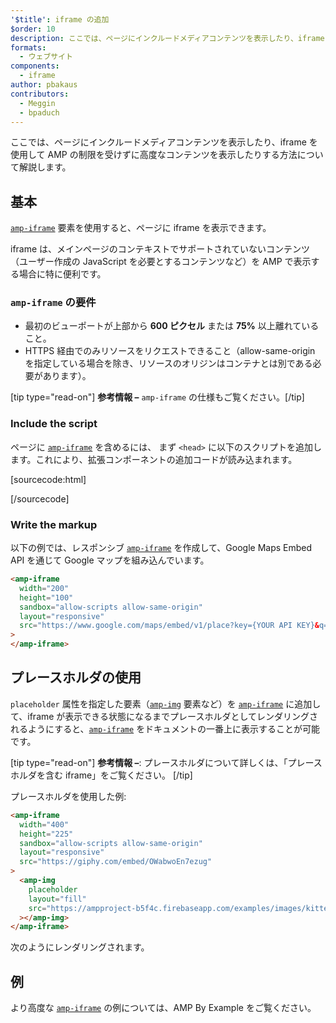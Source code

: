 ```yaml
---
'$title': iframe の追加
$order: 10
description: ここでは、ページにインクルードメディアコンテンツを表示したり、iframe を使用して AMP の制限を受けずに高度なコンテンツを表示したりする方法について解説します。
formats:
  - ウェブサイト
components:
  - iframe
author: pbakaus
contributors:
  - Meggin
  - bpaduch
---
```


ここでは、ページにインクルードメディアコンテンツを表示したり、iframe を使用して AMP の制限を受けずに高度なコンテンツを表示したりする方法について解説します。

## 基本

[`amp-iframe`](../../../../documentation/components/reference/amp-iframe.md) 要素を使用すると、ページに iframe を表示できます。

iframe は、メインページのコンテキストでサポートされていないコンテンツ（ユーザー作成の JavaScript を必要とするコンテンツなど）を AMP で表示する場合に特に便利です。

### `amp-iframe` の要件

- 最初のビューポートが上部から **600 ピクセル** または **75%** 以上離れていること。
- HTTPS 経由でのみリソースをリクエストできること（allow-same-origin を指定している場合を除き、リソースのオリジンはコンテナとは別である必要があります）。

[tip type="read-on"] <strong>参考情報 –</strong> <a><code>amp-iframe</code> の仕様</a>もご覧ください。[/tip]

### Include the script

ページに [`amp-iframe`](../../../../documentation/components/reference/amp-iframe.md) を含めるには、 まず `<head>` に以下のスクリプトを追加します。これにより、拡張コンポーネントの追加コードが読み込まれます。

[sourcecode:html]

<script async custom-element="amp-iframe"
  src="https://cdn.ampproject.org/v0/amp-iframe-0.1.js"></script>

[/sourcecode]

### Write the markup

以下の例では、レスポンシブ [`amp-iframe`](../../../../documentation/components/reference/amp-iframe.md) を作成して、<a>Google Maps Embed API</a> を通じて Google マップを組み込んでいます。

```html
<amp-iframe
  width="200"
  height="100"
  sandbox="allow-scripts allow-same-origin"
  layout="responsive"
  src="https://www.google.com/maps/embed/v1/place?key={YOUR API KEY}&q=europe"
>
</amp-iframe>
```

## プレースホルダの使用

`placeholder` 属性を指定した要素（[`amp-img`](../../../../documentation/components/reference/amp-img.md) 要素など）を [`amp-iframe`](../../../../documentation/components/reference/amp-iframe.md) に追加して、iframe が表示できる状態になるまでプレースホルダとしてレンダリングされるようにすると、[`amp-iframe`](../../../../documentation/components/reference/amp-iframe.md) をドキュメントの一番上に表示することが可能です。

[tip type="read-on"] <strong>参考情報 –</strong>: プレースホルダについて詳しくは、「<a>プレースホルダを含む iframe</a>」をご覧ください。 [/tip]

プレースホルダを使用した例:

```html
<amp-iframe
  width="400"
  height="225"
  sandbox="allow-scripts allow-same-origin"
  layout="responsive"
  src="https://giphy.com/embed/OWabwoEn7ezug"
>
  <amp-img
    placeholder
    layout="fill"
    src="https://ampproject-b5f4c.firebaseapp.com/examples/images/kittens-biting.jpg"
  ></amp-img>
</amp-iframe>
```

次のようにレンダリングされます。

<amp-iframe width="400" height="225" sandbox="allow-scripts allow-same-origin" layout="responsive" src="https://giphy.com/embed/OWabwoEn7ezug"><amp-img placeholder layout="fill" src="https://ampproject-b5f4c.firebaseapp.com/examples/images/kittens-biting.jpg"></amp-img></amp-iframe>

## 例

より高度な [<code>amp-iframe</code>](../../../../documentation/components/reference/amp-iframe.md) の例については、<a>AMP By Example</a> をご覧ください。
